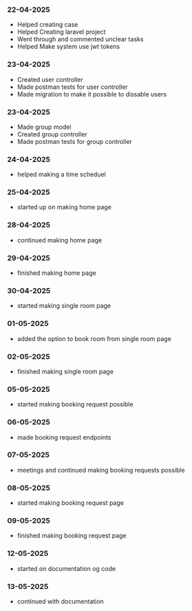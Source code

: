 ### 22-04-2025
- Helped creating case
- Helped Creating laravel project
- Went through and commented unclear tasks 
- Helped Make system use jwt tokens

### 23-04-2025
- Created user controller
- Made postman tests for user controller
- Made migration to make it possible to dissable users

### 23-04-2025
- Made group model
- Created group controller
- Made postman tests for group controller

### 24-04-2025
- helped making a time scheduel

### 25-04-2025
- started up on making home page

### 28-04-2025
- continued making home page

### 29-04-2025
- finished making home page

### 30-04-2025
- started making single room page

### 01-05-2025
- added the option to book room from single room page

### 02-05-2025
- finished making single room page

### 05-05-2025
- started making booking request possible

### 06-05-2025
- made booking request endpoints

### 07-05-2025
- meetings and continued making booking requests possible

### 08-05-2025
- started making booking request page

### 09-05-2025
- finished making booking request page

### 12-05-2025
- started on documentation og code

### 13-05-2025
- continued with documentation
